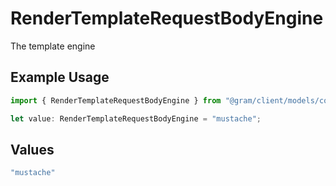 # RenderTemplateRequestBodyEngine

The template engine

## Example Usage

```typescript
import { RenderTemplateRequestBodyEngine } from "@gram/client/models/components";

let value: RenderTemplateRequestBodyEngine = "mustache";
```

## Values

```typescript
"mustache"
```